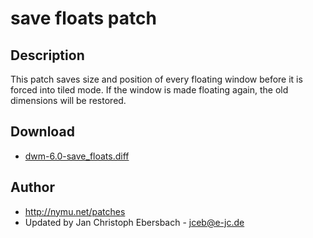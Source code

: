 # save floats patch #

## Description ##

This patch saves size and position of every floating window before it is forced
into tiled mode. If the window is made floating again, the old dimensions will
be restored.

## Download ##
 * [dwm-6.0-save_floats.diff][1]

## Author ##
 * http://nymu.net/patches
 * Updated by Jan Christoph Ebersbach - <jceb@e-jc.de>

[1]: dwm-6.0-save_floats.diff
